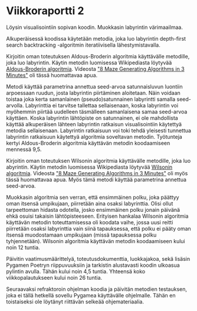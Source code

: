 # Viikkoraportti 2
Löysin visualisointiin sopivan koodin. Muokkasin labyrintin värimaailmaa.

Alkuperäisessä koodissa käytetään metodia, joka luo labyrintin depth-first search backtracking -algoritmin iteratiivisella lähestymistavalla.

Kirjoitin oman toteutuksen Aldous-Broderin algoritmia käyttävälle metodille, joka luo labyrintin. Käytin metodin luomisessa Wikipediasta löytyvää [Aldous-Broderin algoritmia](https://en.wikipedia.org/wiki/Maze_generation_algorithm#Aldous-Broder_algorithm). Videosta ["8 Maze Generating Algorithms in 3 Minutes"](https://www.youtube.com/watch?v=sVcB8vUFlmU) oli tässä huomattavaa apua.

Metodi käyttää parametrina annettua seed-arvoa satunnaisluvun luontiin arpoessaan ruudun, josta labyrintin piirtäminen aloitetaan. Näin voidaan toistaa joka kerta samanlainen (pseudo)satunnainen labyrintti samalla seed-arvolla. Labyrinttia ei tarvitse tallettaa sellaisenaan, koska labyrintin voi myöhemmin piirtää uudelleen täsmälleen samanlaisena samaa seed-arvoa käyttäen. Koska labyrintin lähtöpiste on satunnainen, ei ole mahdollista käyttää alkuperäisen lähteen labyrintin ratkaisun visualisointiin käytettyä metodia sellaisenaan. Labyrintin ratkaisuun voi toki tehdä yleisesti tunnettua labyrintin ratkaisuun käytettyä algoritmia soveltavan metodin. Työtunteja kertyi Aldous-Broderin algoritmia käyttävän metodin koodaamiseen mennessä 9,5.

Kirjoitin oman toteutuksen Wilsonin algoritmia käyttävälle metodille, joka luo abyrintin. Käytin metodin luomisessa Wikipediasta löytyvää [Wilsonin algoritmia](https://en.wikipedia.org/wiki/Maze_generation_algorithm#Wilson's_algorithm). Videosta ["8 Maze Generating Algorithms in 3 Minutes"](https://www.youtube.com/watch?v=sVcB8vUFlmU) oli myös tässä huomattavaa apua. Myös tämä metodi käyttää parametrina annettua seed-arvoa.

Muokkasin algoritmia sen verran, että ensimmäinen polku, joka päättyy oman itsensä umpikujaan, piirretään aina osaksi labyrinttia. Olisi ollut tarpeettoman hidasta odotella, josko ensimmäinen polku jonain päivänä ehkä osuisi takaisin lähtöpisteeseen. Erityisen hankalaa Wilsonin algoritmia käyttävän metodin toteuttamisessa oli koodata vaihe, jossa uusi reitti piirretään osaksi labyrinttia vain siinä tapauksessa, että polku ei pääty oman itsensä muodostamaan umpikujaan (missä tapauksessa polku tyhjennetään). Wilsonin algoritmia käyttävän metodin koodaamiseen kului noin 12 tuntia.

Päivitin vaatimusmäärittelyä, toteutusdokumenttia, luokkajakoa, sekä lisäsin Pygamen Poetryn riippuvuuksiin ja tarkistin alustavasti koodin ulkoasua pylintin avulla. Tähän kului noin 4,5 tuntia. Yhteensä koko viikkopalautukseen kului noin 26 tuntia.

Seuraavaksi refraktoroin ohjelman koodia ja päivitän metodien testauksen, joka ei tällä hetkellä sovellu Pygamea käyttävälle ohjelmalle. Tähän en toistaiseksi ole löytänyt riittävän selkeää ohjemateriaalia.